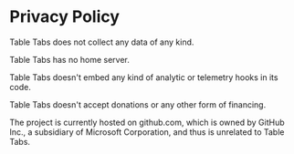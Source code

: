 # Privacy Policy

Table Tabs does not collect any data of any kind.

Table Tabs has no home server.

Table Tabs doesn't embed any kind of analytic or telemetry hooks in its code.

Table Tabs doesn't accept donations or any other form of financing.

The project is currently hosted on github.com, which is owned by GitHub Inc., a subsidiary of Microsoft Corporation, and thus is unrelated to Table Tabs.
